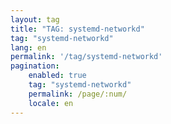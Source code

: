 ```yaml
---
layout: tag
title: "TAG: systemd-networkd"
tag: "systemd-networkd"
lang: en
permalink: '/tag/systemd-networkd'
pagination:
    enabled: true
    tag: "systemd-networkd"
    permalink: /page/:num/
    locale: en
---
```

